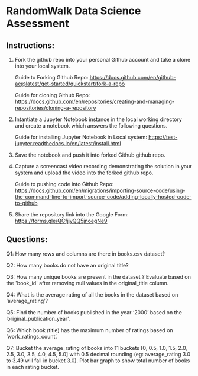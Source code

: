 # RandomWalk Data Science Assessment

## Instructions:

1) Fork the github repo into your personal Github account and take a clone into your local system.

   Guide to Forking Github Repo: https://docs.github.com/en/github-ae@latest/get-started/quickstart/fork-a-repo

   Guide for cloning Github Repo: https://docs.github.com/en/repositories/creating-and-managing-repositories/cloning-a-repository

2) Intantiate a Jupyter Notebook instance in the local working directory and create a notebook which answers the following questions.

   Guide for installing Jupyter Notebook in Local system: https://test-jupyter.readthedocs.io/en/latest/install.html

3) Save the notebook and push it into forked Github github repo.
   
4) Capture a screencast video recording demonstrating the solution in your system and upload the video into the forked github repo.
   
   Guide to pushing code into Github Repo: https://docs.github.com/en/migrations/importing-source-code/using-the-command-line-to-import-source-code/adding-locally-hosted-code-to-github

5) Share the repository link into the Google Form: https://forms.gle/QCfjjyQQ5jnoegNe9

## Questions:

Q1: How many rows and columns are there in books.csv dataset?

Q2: How many books do not have an original title?

Q3: How many unique books are present in the dataset ? Evaluate based on the 'book_id' after removing null values in the original_title column.

Q4: What is the average rating of all the books in the dataset based on ‘average_rating’?

Q5: Find the number of books published in the year ‘2000’ based on the ‘original_publication_year’.

Q6: Which book (title) has the maximum number of ratings based on ‘work_ratings_count’.

Q7: Bucket the average_rating of books into 11 buckets [0, 0.5, 1.0, 1.5, 2.0, 2.5, 3.0, 3.5, 4.0, 4.5, 5.0] with 0.5 decimal rounding (eg: average_rating 3.0 to 3.49 will fall in bucket 3.0). Plot bar graph to show total number of books in each rating bucket.


